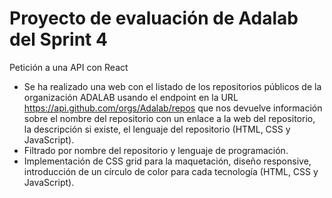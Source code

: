 # Proyecto de evaluación de Adalab del Sprint 4
Petición a una API con React

* Se ha realizado una web con el listado de los repositorios públicos de la organización ADALAB usando el endpoint en la URL https://api.github.com/orgs/Adalab/repos que nos devuelve información sobre el nombre del repositorio con un enlace a la web del repositorio, la descripción si existe, el lenguaje del repositorio (HTML, CSS y JavaScript).
* Filtrado por nombre del repositorio y lenguaje de programación.
* Implementación de CSS grid para la maquetación, diseño responsive, introducción de un círculo de color para cada tecnología (HTML, CSS y JavaScript).

